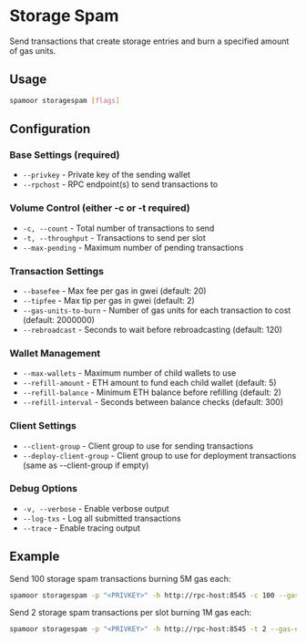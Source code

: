 # Storage Spam

Send transactions that create storage entries and burn a specified amount of gas units.

## Usage

```bash
spamoor storagespam [flags]
```

## Configuration

### Base Settings (required)
- `--privkey` - Private key of the sending wallet
- `--rpchost` - RPC endpoint(s) to send transactions to

### Volume Control (either -c or -t required)
- `-c, --count` - Total number of transactions to send
- `-t, --throughput` - Transactions to send per slot
- `--max-pending` - Maximum number of pending transactions

### Transaction Settings
- `--basefee` - Max fee per gas in gwei (default: 20)
- `--tipfee` - Max tip per gas in gwei (default: 2)
- `--gas-units-to-burn` - Number of gas units for each transaction to cost (default: 2000000)
- `--rebroadcast` - Seconds to wait before rebroadcasting (default: 120)

### Wallet Management
- `--max-wallets` - Maximum number of child wallets to use
- `--refill-amount` - ETH amount to fund each child wallet (default: 5)
- `--refill-balance` - Minimum ETH balance before refilling (default: 2)
- `--refill-interval` - Seconds between balance checks (default: 300)

### Client Settings
- `--client-group` - Client group to use for sending transactions
- `--deploy-client-group` - Client group to use for deployment transactions (same as --client-group if empty)

### Debug Options
- `-v, --verbose` - Enable verbose output
- `--log-txs` - Log all submitted transactions
- `--trace` - Enable tracing output

## Example

Send 100 storage spam transactions burning 5M gas each:
```bash
spamoor storagespam -p "<PRIVKEY>" -h http://rpc-host:8545 -c 100 --gas-units-to-burn 5000000
```

Send 2 storage spam transactions per slot burning 1M gas each:
```bash
spamoor storagespam -p "<PRIVKEY>" -h http://rpc-host:8545 -t 2 --gas-units-to-burn 1000000
``` 